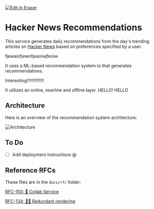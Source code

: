 [![Edit in Eraser](https://firebasestorage.googleapis.com/v0/b/second-petal-295822.appspot.com/o/images%2Fgithub%2FOpen%20in%20Eraser.svg?alt=media&token=968381c8-a7e7-472a-8ed6-4a6626da5501)](https://app.eraser.io/workspace/QxXkdSW6YK5bmHe4njXc)
# Hacker News Recommendations
This service generates daily recommendations from the day's trending articles on [﻿Hacker News](https://news.ycombinator.com/) based on preferences specified by a user.

fjewaiofjewofjeaoiwjfeoiw

It uses a ML-based recommendation system to that generates recommendations.

Interesting!!!!!!!!!!!!!!



 It utilizes an online, nearline and offline layer. HELLO! HELLO

## Architecture
Here is an overview of the recommendation system architecture:

![Architecture](https://firebasestorage.googleapis.com/v0/b/second-petal-295822.appspot.com/o/images%2Fworkspaces%2FQxXkdSW6YK5bmHe4njXc%2FreS6fUv66LcKWYn8yV2OvCPvwSm2%2F---figure---LD40vKkdJ9wmK5NWUPfBb---figure---qVmcNl_LxC0yVGIajCEHKQ.svg?alt=media&token=d4963ddd-4811-4767-94c0-1e6743e35a66 "Architecture")

## To Do
- [ ] Add deployment instructions @
## Reference RFCs
These files are in the `docs/rfc` folder:

[﻿RFC-150: 🤝 Collab Service](https://app.eraser.io/workspace/qR5zDsnNSoTLGuW2KgEy) 

[﻿RFC-134: 🚴‍♀️ Redundant rendering](https://app.eraser.io/workspace/EHPzWziuWnzDP1Kk8tXv) 




<!--- Eraser file: https://app.eraser.io/workspace/QxXkdSW6YK5bmHe4njXc --->